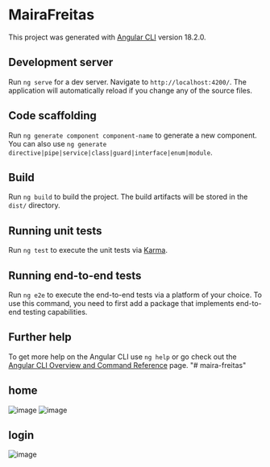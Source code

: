 # MairaFreitas

This project was generated with [Angular CLI](https://github.com/angular/angular-cli) version 18.2.0.

## Development server

Run `ng serve` for a dev server. Navigate to `http://localhost:4200/`. The application will automatically reload if you change any of the source files.

## Code scaffolding

Run `ng generate component component-name` to generate a new component. You can also use `ng generate directive|pipe|service|class|guard|interface|enum|module`.

## Build

Run `ng build` to build the project. The build artifacts will be stored in the `dist/` directory.

## Running unit tests

Run `ng test` to execute the unit tests via [Karma](https://karma-runner.github.io).

## Running end-to-end tests

Run `ng e2e` to execute the end-to-end tests via a platform of your choice. To use this command, you need to first add a package that implements end-to-end testing capabilities.

## Further help

To get more help on the Angular CLI use `ng help` or go check out the [Angular CLI Overview and Command Reference](https://angular.dev/tools/cli) page.
"# maira-freitas" 

## home
![image](https://github.com/user-attachments/assets/c8538a66-d311-4db6-a421-efb7e2f58e78)
![image](https://github.com/user-attachments/assets/547bacb9-8661-4aa6-aa0d-398520950727)

## login
![image](https://github.com/user-attachments/assets/4af1c75d-bf03-4bcc-aa6f-4ff09177a391)
